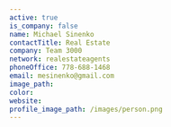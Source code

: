 ```yaml
---
active: true
is_company: false
name: Michael Sinenko
contactTitle: Real Estate
company: Team 3000
network: realestateagents
phoneOffice: 778-688-1468
email: mesinenko@gmail.com
image_path:
color:
website:
profile_image_path: /images/person.png
---
```



